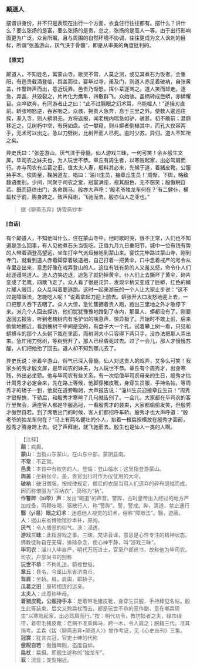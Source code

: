 <script type="text/javascript">
    var head = document.getElementsByTagName('head')[0];
    cssURL = '/public/liao.css';
    linkTag = document.createElement('link');
    linkTag.href = cssURL;
    linkTag.setAttribute('type','text/css');
    linkTag.setAttribute('rel','stylesheet');
    head.appendChild(linkTag);
</script>
### 颠道人

摆谱讲身份，并不只是表现在出行一个方面，衣食住行往往都有。摆什么？讲什么？要么张扬的是富，要么张扬的是贵，总之，张扬的是高人一等。由于出行影响面更为广泛，众目所瞩，且与周围的自然环境不协调，往往更成为文人讽刺的目标，所谓“张盖游山，厌气浃于骨髓”，即是从审美的角度批判的。

#### 【原文】
<section>
颠道人，不知姓名，寓蒙山寺。歌哭不常，人莫之测，或见其煮石为饭者。会重阳，有邑贵载酒登临，舆盖而往，宴毕过寺，甫及门，则道人赤足着破衲，自张黄盖，作警跸声而出，意近玩弄。邑贵乃惭怒，挥仆辈逐骂之。道人笑而却走。逐急，弃盖，共毁裂之，片片化为鹰隼，四散群飞。众始骇。盖柄转成巨蟒，赤鳞耀目。众哗欲奔，有同游者止之曰：“此不过翳眼之幻术耳，乌能噬人！”遂操刃直前。蟒张吻怒逆，吞客咽之。众骇，拥贵人急奔，息于三里之外。使数人逡巡往探，渐入寺，则人蟒俱无。方将返报，闻老槐内喘急如驴，骇甚。初不敢前；潜踪移近之，见树朽中空，有窍如盘。试一攀窥，则斗蟒者倒植其中，而孔大仅容两手，无术可以出之。急以刀劈树，比树开而人已死。逾时少苏，异归。道人不知所之矣。

异史氏曰：“张差游山，厌气浃于骨髓。仙人游戏三昧，一何可笑！余乡殷生文屏，毕司农之妹夫也，为人玩世不恭。章丘有周生者，以寒贱起家，出必驾肩而行。亦与司农有瓜葛之旧。值太夫人寿，殷料其必来，先候于道，着猪皮靴，公服持手本。俟周至，鞠躬道左，唱曰：‘淄川生员，接章丘生员！’周惭，下舆，略致数语而别。少间，同聚于司农之堂，冠裳满座，视其服色，无不窃笑；殷傲睨自若。既而筵终出门，各命舆马。殷亦大声呼：‘殷老爷独龙车何在？’有二健仆，横扁杖于前，腾身跨之。致声拜谢，飞驰而去。殷亦仙人之亚也。”

</section>

> 据《聊斋志异》铸雪斋抄本

#### [白话]
<aside>

有个颠道人，不知他叫什么，住在蒙山寺中。他时歌时哭，很不正常，人们也不知道是怎么回事，有人见他煮石头当饭吃。正值九月九日重阳节，城中一位有钱有势的人带着酒登高望远，坐车打伞气派烜赫地到蒙山来。宴饮完毕路过蒙山寺，刚到寺门，就看到道人赤着脚穿着破道袍，自己打着一把黄伞，口中念着戒严的号令从寺里走出来，意思好像在戏弄登山的人。这位有钱有势的人又羞又怒，命令仆人们赶逐谩骂道人。道人边笑边退，追急了就扔掉黄伞。仆人们上去撕坏了黄伞，碎片变成了老鹰，四散飞走了。众人看了很是诧异，发现伞柄又变成了巨蟒，红色的鳞片耀人眼目，众人乱叫着要逃跑。这时一起来游玩的一个人让大家止步说：“这不过是障眼法，怎能吃人呢！”说着拿起刀迎上前去。蟒张开大口发怒地迎上去，一口把那人吞下去咽了。众人大惊，急忙簇拥着贵人跑，跑出三里地之外才敢停下来。派几个人回去探访，他们犹犹豫豫地蹭到了寺内，那里人、蟒都没有了。刚要返回去报告，听到老槐树内有毛驴似的喘息声，惊异极了。开始时不敢上前，后来偷偷地挪近，看到槐树干中间是空的，有盘子大一个孔。试着攀上树一看，只见和蟒搏斗的那个人头朝下栽在里面，而树洞大小只容得下两只手，没办法把那人弄出来。急忙用刀劈树，等树劈开了，那人已经昏死过去。过了一会儿，那人才慢慢苏醒，人们把他抬了回去。道人却不知到哪儿去了。

异史氏说：张着伞游山，俗气已深入骨髓。仙人对这贵人的戏弄，又多么可笑！我家乡的秀才殷文屏，是毕司农的妹夫，为人玩世不恭。章丘有个周秀才，出身寒贱，外出必坐轿。他与毕司农有些关系。有一次恰值毕司农母亲的生日，殷秀才估计周秀才必定会来，先在路上等候，他脚穿猪皮靴，身穿生员服，手持名帖。等周秀才的轿子一到，他就在道旁鞠躬，大声报告说：“淄川生员迎接章丘生员！”周秀才很惭愧，下轿后，和殷秀才寒暄了几句就告别了。一会儿，大家都在毕司农的客厅里聚会，满座客人都是华服高冠，一看殷秀才的装束，大家都偷偷发笑，但殷秀才傲然自若。到了席散出门的时候，客人们都招呼车轿。殷秀才也大声呼道：“殷老爷的独龙车何在？”马上有两名健壮的仆人，抬着一根扁担横放在殷秀才面前，殷秀才腾身跨上去。说了声拜谢，就飞驰而去。殷生也是仙人一类的人啊。

</aside>

> 【注释】  
<b>颠</b>：疯癫。  
<b>蒙山</b>：当指山东蒙山，在山东中部，蒙阴县南。  
<b>不常</b>：不正常。  
<b>邑贵</b>：本县中有权势的人。登临：登山临水；这里指登游蒙山。  
<b>舆盖</b>：坐轿张伞。盖，贵官出行时作为仪仗用的大伞。  
<b>破衲</b>：破旧僧服。按戒律规定，僧尼的衣服当用人们遗弃的碎布缝袖而成，因而称僧服为“百衲衣”，简称为“衲”。  
<b>作警跸（bì毕）声</b>：发出“喝道”的声音。警跸，古时皇帝出入经过的地方严加戒备，鸣鞭吆喝，驱散行人，称“警跸”。警，警戒。跸，清道、禁止通行  
<b>翳（yì易）眼之幻术</b>：迷惑他人视觉的幻术，俗称“障眼法”。翳，遮蔽。  
<b>人</b>：据山东省博物馆抄本补，原阙。  
<b>厌气</b>：令人僧恶的俗气。浃：浸透。  
<b>游戏三昧</b>：此指游戏之事。三昧，梵语音译，意思是心性专注的精神状态。佛教徒称自在无碍，排除杂念，使心神平静，叫“游戏三昧”。  
<b>毕司农</b>：淄川入毕自严，明代万历进士，官至户部尚书，故称他为毕司农。司农，户部尚书的别称  
<b>玩世不恭</b>：不拘礼法，藐视世俗。  
<b>章丘</b>：县名，今属山东省济南市。  
<b>驾肩</b>：坐轿。肩，肩舆，即轿子。  
<b>瓜葛之旧</b>：展转相连的远亲。  
<b>太夫人</b>：此尊称毕母。  
<b>着猪皮靴，公服持手本</b>：足着带毛猪皮靴，身穿生员服，手持拜见名帖。殷生此等装束，后文又跨扁杖而去，都是玩世不恭的恶作剧，意在嘲弄周生“以寒贱起家，出必驾肩而行。”按：明代功令，教坊妓者之夫，绿巾绿带，着带毛猪皮靴：老病不准乘舆马，跨一木，令人肩之；脱籍三代，准其捐考。孟森《跋〈聊斋志异•颠道人〉》曾作考证，见《心史丛刊》三集。  
<b>冠裳</b>：犹言衣冠，官吏士绅的代称  
<b>傲睨自若</b>：傲慢睥睨，态度自如。  
<b>扁杖</b>：扁担。即殷生谑称的“独龙车”。  
<b>亚</b>：流亚；类型相近。  
